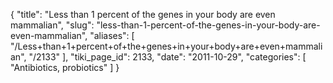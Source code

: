 {
  "title": "Less than 1 percent of the genes in your body are even mammalian",
  "slug": "less-than-1-percent-of-the-genes-in-your-body-are-even-mammalian",
  "aliases": [
    "/Less+than+1+percent+of+the+genes+in+your+body+are+even+mammalian",
    "/2133"
  ],
  "tiki_page_id": 2133,
  "date": "2011-10-29",
  "categories": [
    "Antibiotics, probiotics"
  ]
}

